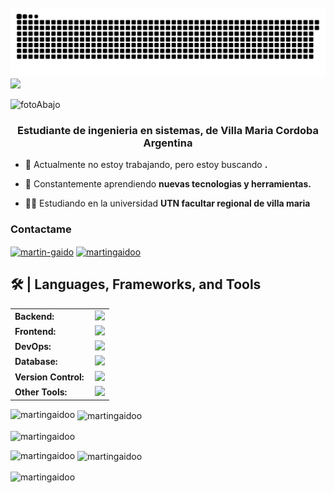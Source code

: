 <div align="center">
  <br>
  <img alt="snake eating my contributions" src="https://raw.githubusercontent.com/codediaz/codediaz/output/github-contribution-grid-snake.svg" />
  <br/>
</div>

<img src="https://readme-typing-svg.herokuapp.com/?font=Roboto&weight=900&size=40=true&vCenter=true&width=500&height=70&duration=4000&color=B3B3B3&lines=Hola+a+todos!+👋;+Yo+soy+Martin+Gaido!;" />

![fotoAbajo](https://github.com/martingaidoo/martingaidoo/assets/119458663/a6495ed4-3d06-4b5b-901b-d95d4e2eac22)

<h3 align="center">Estudiante de ingenieria en sistemas, de Villa Maria Cordoba Argentina</h3>

- 🔭 Actualmente no estoy trabajando, pero estoy buscando **.**

- 🌱 Constantemente aprendiendo **nuevas tecnologias y herramientas.**

- 👨‍💻 Estudiando en la universidad **UTN facultar regional de villa maria**

<h3 align="left">Contactame</h3>
<p align="left">
<a href="https://linkedin.com/in/martin-gaido" target="blank"><img align="center" src="https://raw.githubusercontent.com/rahuldkjain/github-profile-readme-generator/master/src/images/icons/Social/linked-in-alt.svg" alt="martin-gaido" height="30" width="40" /></a>
<a href="https://instagram.com/martingaidoo" target="blank"><img align="center" src="https://raw.githubusercontent.com/rahuldkjain/github-profile-readme-generator/master/src/images/icons/Social/instagram.svg" alt="martingaidoo" height="30" width="40" /></a>
</p>

<h2>🛠️ | Languages, Frameworks, and Tools </h2>

<table>
    <tr>
        <td style="font-weight: bold; padding-right: 10px; vertical-align: center; border: none;">Backend:</td>
        <td><img height="40" src="https://skillicons.dev/icons?i=nodejs,express,python,java,php, nestjs"/></td>
    </tr>
    <tr>
        <td style="font-weight: bold; padding-right: 10px; vertical-align: center;">Frontend:</td>
        <td><img height="40" src="https://skillicons.dev/icons?i=react,nextjs,bootstrap,html,css,js,ts,angular"/></td>
    </tr>
    <tr>
        <td style="font-weight: bold; padding-right: 10px; vertical-align: center; border: none;">DevOps:</td>
        <td><img height="40" src="https://skillicons.dev/icons?i=docker,azure"/></td>
    </tr>
    <tr>
        <td style="font-weight: bold; padding-right: 10px; vertical-align: center; border: none;">Database:</td>
        <td><img height="40" src="https://skillicons.dev/icons?i=mysql,postgresql,mongodb"/></td>
    </tr>
    <tr>
        <td style="font-weight: bold; padding-right: 10px; vertical-align: center; border: none;">Version Control:</td>
        <td><img height="40" src="https://skillicons.dev/icons?i=github,bitbucket"/></td>
    </tr>
    <tr>
        <td style="font-weight: bold; padding-right: 10px; vertical-align: center; border: none;">Other Tools:</td>
        <td><img height="40" src="https://skillicons.dev/icons?i=figma,ps"/></td>
    </tr>
</table>



<p><img align="left" src="https://github-readme-stats.vercel.app/api/top-langs?username=martingaidoo&show_icons=true&locale=en&layout=compact" alt="martingaidoo" /></p>

<p>&nbsp;<img align="center" src="https://github-readme-stats.vercel.app/api?username=martingaidoo&show_icons=true&locale=en" alt="martingaidoo" /></p>

<p><img align="center" src="https://github-readme-streak-stats.herokuapp.com/?user=martingaidoo&" alt="martingaidoo" /></p>


<p><img align="left" src="https://github-readme-stats.vercel.app/api/top-langs?username=martingaidoo&show_icons=true&locale=en&layout=compact" alt="martingaidoo" /></p>

<p>&nbsp;<img align="center" src="https://github-readme-stats.vercel.app/api?username=martingaidoo&show_icons=true&locale=en" alt="martingaidoo" /></p>

<p><img align="center" src="https://github-readme-streak-stats.herokuapp.com/?user=martingaidoo&" alt="martingaidoo" /></p>

